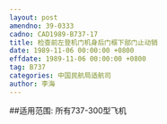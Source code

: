 ```yaml
---
layout: post
amendno: 39-0333
cadno: CAD1989-B737-17
title: 检查前左登机门机身后门框下部门止动销
date: 1989-11-06 00:00:00 +0800
effdate: 1989-11-06 00:00:00 +0800
tag: B737
categories: 中国民航局适航司
author: 李海
---
```


##适用范围:
所有737-300型飞机

